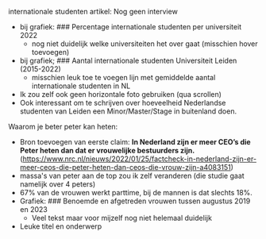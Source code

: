 internationale studenten artikel:
Nog geen interview
- bij grafiek: ### Percentage internationale studenten per universiteit 2022
	- nog niet duidelijk welke universiteiten het over gaat (misschien hover toevoegen)
- bij grafiek; ### Aantal internationale studenten Universiteit Leiden      (2015-2022)
	- misschien leuk toe te voegen lijn met gemiddelde aantal internationale studenten in NL
- Ik zou zelf ook geen horizontale foto gebruiken (qua scrollen)
- Ook interessant om te schrijven over hoeveelheid Nederlandse studenten van Leiden een Minor/Master/Stage in buitenland doen.

Waarom je beter peter kan heten:
- Bron toevoegen van eerste claim: **In Nederland zijn er meer CEO’s die Peter heten dan dat er vrouwelijke bestuurders zijn.** (https://www.nrc.nl/nieuws/2022/01/25/factcheck-in-nederland-zijn-er-meer-ceos-die-peter-heten-dan-ceos-die-vrouw-zijn-a4083151)
- massa's van peter aan de top zou ik zelf veranderen (die studie gaat namelijk over 4 peters)
- 67% van de vrouwen werkt parttime, bij de mannen is dat slechts 18%.
- Grafiek: ### Benoemde en afgetreden vrouwen tussen augustus 2019 en 2023
	- Veel tekst maar voor mijzelf nog niet helemaal duidelijk
- Leuke titel en onderwerp


